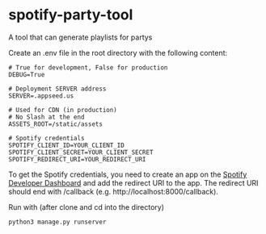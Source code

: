# spotify-party-tool
A tool that can generate playlists for partys

Create an .env file in the root directory with the following content:
```
# True for development, False for production
DEBUG=True

# Deployment SERVER address
SERVER=.appseed.us

# Used for CDN (in production)
# No Slash at the end
ASSETS_ROOT=/static/assets

# Spotify credentials
SPOTIFY_CLIENT_ID=YOUR_CLIENT_ID
SPOTIFY_CLIENT_SECRET=YOUR_CLIENT_SECRET
SPOTIFY_REDIRECT_URI=YOUR_REDIRECT_URI
```
To get the Spotify credentials, you need to create an app on the [Spotify Developer Dashboard](https://developer.spotify.com/dashboard/applications) and add the redirect URI to the app. The redirect URI should end with /callback (e.g. http://localhost:8000/callback).

Run with (after clone and cd into the directory)
```bash
python3 manage.py runserver
```